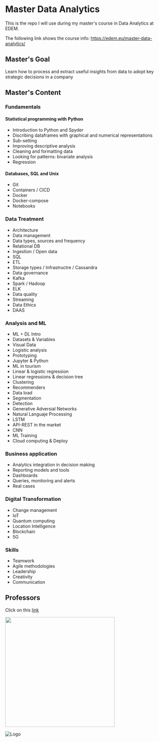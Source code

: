 # Master Data Analytics

This is the repo I will use during my master's course in Data Analytics at EDEM.

The following link shows the course info:
https://edem.eu/master-data-analytics/

## Master's Goal
Learn how to process and extract useful insights from data to adopt key strategic decisions in a company


## Master's Content

### Fundamentals
#### Statistical programming with Python
- Introduction to Python and Spyder
- Discribing dataframes with graphical and numerical representations
- Sub-setting
- Improving descriptive analysis
- Cleaning and formatting data
- Looking for patterns: bivariate analysis
- Regression

#### Databases, SQL and Unix
- Git
- Containers / CICD
- Docker
- Docker-compose
- Notebooks

### Data Treatment
- Architecture
- Data management
- Data types, sources and frequency
- Relational DB
- Ingestion / Open data
- SQL
- ETL
- Storage types / Infrastructre / Cassandra
- Data governance
- Kafka
- Spark / Hadoop
- ELK
- Data quality
- Streaming
- Data Ethics
- DAAS

### Analysis and ML
- ML + DL Intro
- Datasets & Variables
- Visual Data
- Logistic analysis
- Prototyping
- Jupyter & Python
- ML in tourism
- Linear & logistic regression
- Linear regressions & decision tree
- Clustering
- Recommenders
- Data load
- Segmentation
- Detection
- Generative Adversial Networks
- Natural Languaje Processing
- LSTM
- API-REST in the market
- CNN
- ML Training
- Cloud computing & Deploy

### Business application
- Analytics integration in decision making
- Reporting models and tools
- Dashboards
- Queries, monitoring and alerts
- Real cases

### Digital Transformation
- Change management
- IoT
- Quantum computing
- Location Intelligence
- Blockchain
- 5G

### Skills
- Teamwork
- Agile methodologies
- Leadership
- Creativity
- Communication


## Professors

Click on this [link](https://github.com/viasmo1/mda/blob/master/Reseñas%20Profesores%20MDA%2020_21.pdf)

<img width="350" src="https://lh3.googleusercontent.com/proxy/Y66ZCpzOyzMHIMY7kVs4u0gWdpi-vaCw9lFpspzeBf-Xz-INjRgJAsM99wiVmQXmacrU3iXE4ZcyiNnktZ1XbyYnxaTbKl-XaBJh7vUynXN_HGk_lx3l">

![Logo](https://lh3.googleusercontent.com/proxy/Y66ZCpzOyzMHIMY7kVs4u0gWdpi-vaCw9lFpspzeBf-Xz-INjRgJAsM99wiVmQXmacrU3iXE4ZcyiNnktZ1XbyYnxaTbKl-XaBJh7vUynXN_HGk_lx3l)
